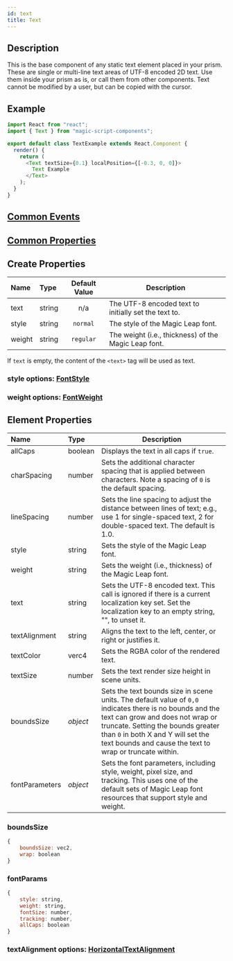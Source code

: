 ```yaml
---
id: text
title: Text
---
```


## Description

This is the base component of any static text element placed in your prism. These are single or multi-line text areas of UTF-8 encoded 2D text. Use them inside your prism as is, or call them from other components. Text cannot be modified by a user, but can be copied with the cursor.

## Example

```javascript
import React from "react";
import { Text } from "magic-script-components";

export default class TextExample extends React.Component {
  render() {
    return (
      <Text textSize={0.1} localPosition={[-0.3, 0, 0]}>
        Text Example
      </Text>
    );
  }
}
```

## [Common Events](../events/CommonEvents.md)

## [Common Properties](../types/Properties.md)

## Create Properties

| Name   | Type   | Default Value | Description                                          |
| :----- | :----- | :-----------: | ---------------------------------------------------- |
| text   | string |      n/a      | The UTF-8 encoded text to initially set the text to. |
| style  | string |   `normal`    | The style of the Magic Leap font.                    |
| weight | string |   `regular`   | The weight (i.e., thickness) of the Magic Leap font. |

If `text` is empty, the content of the `<text>` tag will be used as text.

### style options: [FontStyle](../types/FontStyle.md)

### weight options: [FontWeight](../types/FontWeight.md)

## Element Properties

| Name          | Type     | Description                                                                                                                                                                                                                                                                        |
| :------------ | :------- | ---------------------------------------------------------------------------------------------------------------------------------------------------------------------------------------------------------------------------------------------------------------------------------- |
| allCaps       | boolean  | Displays the text in all caps if `true`.                                                                                                                                                                                                                                           |
| charSpacing   | number   | Sets the additional character spacing that is applied between characters. Note a spacing of `0` is the default spacing.                                                                                                                                                            |
| lineSpacing   | number   | Sets the line spacing to adjust the distance between lines of text; e.g., use 1 for single-spaced text, 2 for double-spaced text. The default is 1.0.                                                                                                                              |
| style         | string   | Sets the style of the Magic Leap font.                                                                                                                                                                                                                                             |
| weight        | string   | Sets the weight (i.e., thickness) of the Magic Leap font.                                                                                                                                                                                                                          |
| text          | string   | Sets the UTF-8 encoded text. This call is ignored if there is a current localization key set. Set the localization key to an empty string, "", to unset it.                                                                                                                        |
| textAlignment | string   | Aligns the text to the left, center, or right or justifies it.                                                                                                                                                                                                                     |
| textColor     | verc4    | Sets the RGBA color of the rendered text.                                                                                                                                                                                                                                          |
| textSize      | number   | Sets the text render size height in scene units.                                                                                                                                                                                                                                   |
| boundsSize    | _object_ | Sets the text bounds size in scene units. The default value of `0,0` indicates there is no bounds and the text can grow and does not wrap or truncate. Setting the bounds greater than `0` in both X and Y will set the text bounds and cause the text to wrap or truncate within. |
| fontParameters | _object_ | Sets the font parameters, including style, weight, pixel size, and tracking. This uses one of the default sets of Magic Leap font resources that support style and weight.                                                                                                         |

### boundsSize

```javascript
{
    boundsSize: vec2,
    wrap: boolean
}
```

### fontParams

```javascript
{
    style: string,
    weight: string,
    fontSize: number,
    tracking: number,
    allCaps: boolean
}
```

### textAlignment options: [HorizontalTextAlignment](../types/HorizontalTextAlignment.md)
